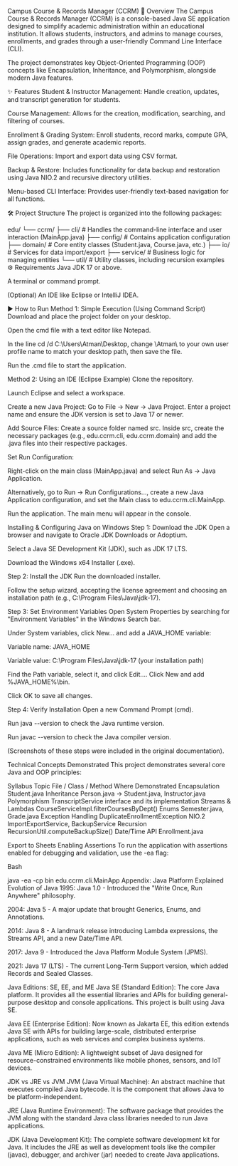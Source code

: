 Campus Course & Records Manager (CCRM)
📌 Overview
The Campus Course & Records Manager (CCRM) is a console-based Java SE application designed to simplify academic administration within an educational institution. It allows students, instructors, and admins to manage courses, enrollments, and grades through a user-friendly Command Line Interface (CLI).

The project demonstrates key Object-Oriented Programming (OOP) concepts like Encapsulation, Inheritance, and Polymorphism, alongside modern Java features.

✨ Features
Student & Instructor Management: Handle creation, updates, and transcript generation for students.

Course Management: Allows for the creation, modification, searching, and filtering of courses.

Enrollment & Grading System: Enroll students, record marks, compute GPA, assign grades, and generate academic reports.

File Operations: Import and export data using CSV format.

Backup & Restore: Includes functionality for data backup and restoration using Java NIO.2 and recursive directory utilities.

Menu-based CLI Interface: Provides user-friendly text-based navigation for all functions.

🛠 Project Structure
The project is organized into the following packages:

edu/
└── ccrm/
    ├── cli/          # Handles the command-line interface and user interaction (MainApp.java)
    ├── config/       # Contains application configuration
    ├── domain/       # Core entity classes (Student.java, Course.java, etc.)
    ├── io/           # Services for data import/export
    ├── service/      # Business logic for managing entities
    └── util/         # Utility classes, including recursion examples
⚙️ Requirements
Java JDK 17 or above.

A terminal or command prompt.

(Optional) An IDE like Eclipse or IntelliJ IDEA.

▶️ How to Run
Method 1: Simple Execution (Using Command Script)
Download and place the project folder on your desktop.

Open the cmd file with a text editor like Notepad.

In the line cd /d C:\Users\Atman\Desktop, change \Atman\ to your own user profile name to match your desktop path, then save the file.

Run the .cmd file to start the application.

Method 2: Using an IDE (Eclipse Example)
Clone the repository.

Launch Eclipse and select a workspace.

Create a new Java Project: Go to File → New → Java Project. Enter a project name and ensure the JDK version is set to Java 17 or newer.

Add Source Files: Create a source folder named src. Inside src, create the necessary packages (e.g., edu.ccrm.cli, edu.ccrm.domain) and add the .java files into their respective packages.

Set Run Configuration:

Right-click on the main class (MainApp.java) and select Run As → Java Application.

Alternatively, go to Run → Run Configurations..., create a new Java Application configuration, and set the Main class to edu.ccrm.cli.MainApp.

Run the application. The main menu will appear in the console.

Installing & Configuring Java on Windows
Step 1: Download the JDK
Open a browser and navigate to Oracle JDK Downloads or Adoptium.

Select a Java SE Development Kit (JDK), such as JDK 17 LTS.

Download the Windows x64 Installer (.exe).

Step 2: Install the JDK
Run the downloaded installer.

Follow the setup wizard, accepting the license agreement and choosing an installation path (e.g., C:\Program Files\Java\jdk-17).

Step 3: Set Environment Variables
Open System Properties by searching for "Environment Variables" in the Windows Search bar.

Under System variables, click New... and add a JAVA_HOME variable:

Variable name: JAVA_HOME

Variable value: C:\Program Files\Java\jdk-17 (your installation path)

Find the Path variable, select it, and click Edit.... Click New and add %JAVA_HOME%\bin.

Click OK to save all changes.

Step 4: Verify Installation
Open a new Command Prompt (cmd).

Run java --version to check the Java runtime version.

Run javac --version to check the Java compiler version.

(Screenshots of these steps were included in the original documentation).

Technical Concepts Demonstrated
This project demonstrates several core Java and OOP principles:

Syllabus Topic	File / Class / Method Where Demonstrated
Encapsulation	Student.java
Inheritance	Person.java → Student.java, Instructor.java
Polymorphism	TranscriptService interface and its implementation
Streams & Lambdas	CourseServiceImpl.filterCoursesByDept()
Enums	Semester.java, Grade.java
Exception Handling	DuplicateEnrollmentException
NIO.2	ImportExportService, BackupService
Recursion	RecursionUtil.computeBackupSize()
Date/Time API	Enrollment.java

Export to Sheets
Enabling Assertions
To run the application with assertions enabled for debugging and validation, use the -ea flag:

Bash

java -ea -cp bin edu.ccrm.cli.MainApp
Appendix: Java Platform Explained
Evolution of Java
1995: Java 1.0 - Introduced the "Write Once, Run Anywhere" philosophy.

2004: Java 5 - A major update that brought Generics, Enums, and Annotations.

2014: Java 8 - A landmark release introducing Lambda expressions, the Streams API, and a new Date/Time API.

2017: Java 9 - Introduced the Java Platform Module System (JPMS).

2021: Java 17 (LTS) - The current Long-Term Support version, which added Records and Sealed Classes.

Java Editions: SE, EE, and ME
Java SE (Standard Edition): The core Java platform. It provides all the essential libraries and APIs for building general-purpose desktop and console applications. This project is built using Java SE.

Java EE (Enterprise Edition): Now known as Jakarta EE, this edition extends Java SE with APIs for building large-scale, distributed enterprise applications, such as web services and complex business systems.

Java ME (Micro Edition): A lightweight subset of Java designed for resource-constrained environments like mobile phones, sensors, and IoT devices.

JDK vs JRE vs JVM
JVM (Java Virtual Machine): An abstract machine that executes compiled Java bytecode. It is the component that allows Java to be platform-independent.

JRE (Java Runtime Environment): The software package that provides the JVM along with the standard Java class libraries needed to run Java applications.

JDK (Java Development Kit): The complete software development kit for Java. It includes the JRE as well as development tools like the compiler (javac), debugger, and archiver (jar) needed to create Java applications.
